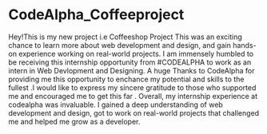# CodeAlpha_Coffeeproject
Hey!This is my new project i.e Coffeeshop Project
This was an exciting chance to learn more about web development and design, and gain hands-on experience working on real-world projects.
I am immensely humbled to be receiving this internship opportunity from #CODEALPHA to work as an intern in Web Devlopment and Designing.
A huge Thanks to CodeAlpha for providing me this opportunity to enchance my potential and skills to the fullest .I would like to express my sincere gratitude to those who supported me and encouraged me to get this far .
Overall, my internship experience at codealpha was invaluable. I gained a deep understanding of web development and design, got to work on real-world projects that challenged me and helped me grow as a developer.
